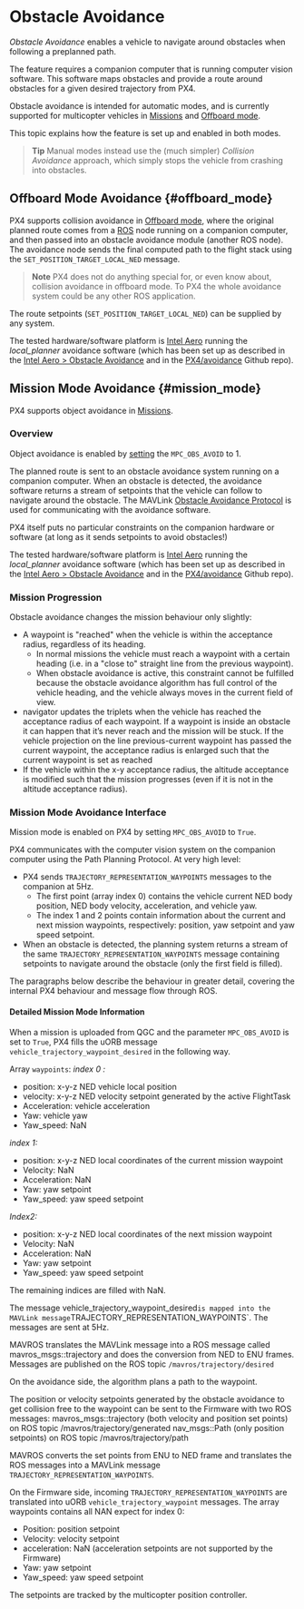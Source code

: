 # Obstacle Avoidance

*Obstacle Avoidance* enables a vehicle to navigate around obstacles when following a preplanned path.

The feature requires a companion computer that is running computer vision software. 
This software maps obstacles and provide a route around obstacles for a given desired trajectory from PX4.

Obstacle avoidance is intended for automatic modes, and is currently supported for multicopter vehicles in [Missions](#mission_mode) and [Offboard mode](#offboard_mode).

This topic explains how the feature is set up and enabled in both modes.

> **Tip** Manual modes instead use the (much simpler) *Collision Avoidance* approach, which simply stops the vehicle from crashing into obstacles.


## Offboard Mode Avoidance {#offboard_mode}

PX4 supports collision avoidance in [Offboard mode](flight_modes/offboard.md), where the original planned route comes from a [ROS](http://dev.px4.io/en/ros/) node running on a companion computer, and then passed into an obstacle avoidance module (another ROS node).
The avoidance node sends the final computed path to the flight stack using the `SET_POSITION_TARGET_LOCAL_NED` message.

> **Note** PX4 does not do anything special for, or even know about, collision avoidance in offboard mode.
  To PX4 the whole avoidance system could be any other ROS application.
  
The route setpoints (`SET_POSITION_TARGET_LOCAL_NED`) can be supplied by any system.

The tested hardware/software platform is [Intel Aero](../flight_controller/intel_aero.md) running the *local_planner* avoidance software (which has been set up as described in the [Intel Aero > Obstacle Avoidance](../flight_controller/intel_aero.md#obstacle-avoidance) and in the [PX4/avoidance](https://github.com/PX4/avoidance#obstacle-detection-and-avoidance) Github repo).


## Mission Mode Avoidance {#mission_mode}

PX4 supports object avoidance in [Missions](../flight_modes/mission.md).

### Overview

Object avoidance is enabled by [setting](../advanced_config/parameters.md) the `MPC_OBS_AVOID` to 1.

The planned route is sent to an obstacle avoidance system running on a companion computer.
When an obstacle is detected, the avoidance software returns a stream of setpoints that the vehicle can follow to navigate around the obstacle.
The MAVLink [Obstacle Avoidance Protocol](TBD) is used for communicating with the avoidance software.

PX4 itself puts no particular constraints on the companion hardware or software (at long as it sends setpoints to avoid obstacles!)

The tested hardware/software platform is [Intel Aero](../flight_controller/intel_aero.md) running the *local_planner* avoidance software (which has been set up as described in the [Intel Aero > Obstacle Avoidance](../flight_controller/intel_aero.md#obstacle-avoidance) and in the [PX4/avoidance](https://github.com/PX4/avoidance#obstacle-detection-and-avoidance) Github repo).


### Mission Progression

Obstacle avoidance changes the mission behaviour only slightly:
- A waypoint is "reached" when the vehicle is within the acceptance radius, regardless of its heading.
  - In normal missions the vehicle must reach a waypoint with a certain heading (i.e. in a "close to" straight line from the previous waypoint). 
  - When obstacle avoidance is active, this constraint cannot be fulfilled because the obstacle avoidance algorithm has full control of the vehicle heading, and the vehicle always moves in the current field of view. 
- navigator updates the triplets when the vehicle has reached the acceptance radius of each waypoint. 
  If a waypoint is inside an obstacle it can happen that it’s never reach and the mission will be stuck. 
  If the vehicle projection on the line previous-current waypoint has passed the current waypoint, the acceptance radius is enlarged such that the current waypoint is set as reached
- If the vehicle within the x-y acceptance radius, the altitude acceptance is modified such that the mission progresses (even if it is not in the altitude acceptance radius).
  

###  Mission Mode Avoidance Interface

Mission mode is enabled on PX4 by setting `MPC_OBS_AVOID` to `True`.

PX4 communicates with the computer vision system on the companion computer using the Path Planning Protocol. <!-- check we call it this! -->
At very high level:
* PX4 sends `TRAJECTORY_REPRESENTATION_WAYPOINTS` messages to the companion at 5Hz.
  - The first point (array index 0) contains the vehicle current NED body position, NED body velocity, acceleration, and vehicle yaw. 
  - The index 1 and 2 points contain information about the current and next mission waypoints, respectively: position, yaw setpoint and yaw speed setpoint.
* When an obstacle is detected, the planning system returns a stream of the same `TRAJECTORY_REPRESENTATION_WAYPOINTS` message containing setpoints to navigate around the obstacle (only the first field is filled).

The paragraphs below describe the behaviour in greater detail, covering the internal PX4 behaviour and message flow through ROS.

#### Detailed Mission Mode Information

When a mission is uploaded from QGC and the parameter `MPC_OBS_AVOID` is set to `True`, PX4 fills the uORB message `vehicle_trajectory_waypoint_desired` in the following way.

Array `waypoints`:
_index 0 :_
- position: x-y-z NED vehicle local position
- velocity: x-y-z NED velocity setpoint generated by the active FlightTask
- Acceleration: vehicle acceleration
- Yaw: vehicle yaw
- Yaw_speed: NaN

_index 1:_
- position: x-y-z NED local coordinates of the current mission waypoint
- Velocity: NaN
- Acceleration: NaN
- Yaw: yaw setpoint
- Yaw_speed: yaw speed setpoint

_Index2:_
- position: x-y-z NED local coordinates of the next mission waypoint
- Velocity: NaN
- Acceleration: NaN
- Yaw: yaw setpoint
- Yaw_speed: yaw speed setpoint

The remaining indices are filled with NaN. 

The message vehicle_trajectory_waypoint_desired` is mapped into the MAVLink message `TRAJECTORY_REPRESENTATION_WAYPOINTS`. 
The messages are sent at 5Hz.

MAVROS translates the MAVLink message into a ROS message called mavros_msgs::trajectory and does the conversion from NED to ENU frames. 
Messages are published on the ROS topic `/mavros/trajectory/desired`

On the avoidance side, the algorithm plans a path to the waypoint.

The position or velocity setpoints generated by the obstacle avoidance to get collision free to the waypoint can be sent to the Firmware with two ROS messages:
mavros_msgs::trajectory (both velocity and position set points) on ROS topic /mavros/trajectory/generated
nav_msgs::Path (only position setpoints) on ROS topic /mavros/trajectory/path

MAVROS converts the set points from ENU to NED frame and translates the ROS messages into a MAVLink message `TRAJECTORY_REPRESENTATION_WAYPOINTS`.

On the Firmware side, incoming `TRAJECTORY_REPRESENTATION_WAYPOINTS` are translated into uORB `vehicle_trajectory_waypoint` messages. The array waypoints contains all NAN expect for index 0:
- Position: position setpoint
- Velocity: velocity setpoint
- acceleration: NaN (acceleration setpoints are not supported by the Firmware)
- Yaw: yaw setpoint
- Yaw_speed: yaw speed setpoint

The setpoints are tracked by the multicopter position controller.


<!-- ## Further Information -->
<!-- @mrivi is expert! -->
<!-- Issue with discussion : https://github.com/PX4/Devguide/issues/530 -->
<!-- PR for mavlink docs: https://github.com/mavlink/mavlink-devguide/pull/133 -->


